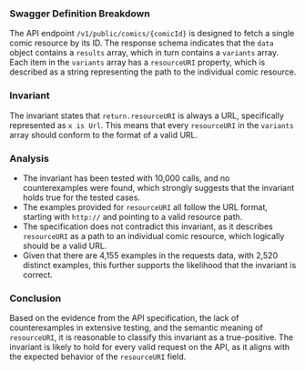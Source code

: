 ### Swagger Definition Breakdown
The API endpoint `/v1/public/comics/{comicId}` is designed to fetch a single comic resource by its ID. The response schema indicates that the `data` object contains a `results` array, which in turn contains a `variants` array. Each item in the `variants` array has a `resourceURI` property, which is described as a string representing the path to the individual comic resource.

### Invariant
The invariant states that `return.resourceURI` is always a URL, specifically represented as `x is Url`. This means that every `resourceURI` in the `variants` array should conform to the format of a valid URL.

### Analysis
- The invariant has been tested with 10,000 calls, and no counterexamples were found, which strongly suggests that the invariant holds true for the tested cases.
- The examples provided for `resourceURI` all follow the URL format, starting with `http://` and pointing to a valid resource path.
- The specification does not contradict this invariant, as it describes `resourceURI` as a path to an individual comic resource, which logically should be a valid URL.
- Given that there are 4,155 examples in the requests data, with 2,520 distinct examples, this further supports the likelihood that the invariant is correct.

### Conclusion
Based on the evidence from the API specification, the lack of counterexamples in extensive testing, and the semantic meaning of `resourceURI`, it is reasonable to classify this invariant as a true-positive. The invariant is likely to hold for every valid request on the API, as it aligns with the expected behavior of the `resourceURI` field.

